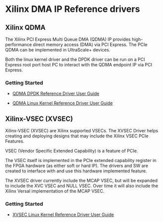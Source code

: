 # Xilinx DMA IP Reference drivers

## Xilinx QDMA

The Xilinx PCI Express Multi Queue DMA (QDMA) IP provides high-performance direct memory access (DMA) via PCI Express. The PCIe QDMA can be implemented in UltraScale+ devices.

Both the linux kernel driver and the DPDK driver can be run on a PCI Express root port host PC to interact with the QDMA endpoint IP via PCI Express.

### Getting Started

* [QDMA DPDK Reference Driver User Guide](http://htmlpreview.github.io/?https://github.com/Xilinx/dma_ip_drivers/blob/master/QDMA/DPDK/docs/git_doc/html/index.html)

* [QDMA Linux Kernel Reference Driver User Guide](http://htmlpreview.github.io/?https://github.com/Xilinx/dma_ip_drivers/blob/master/QDMA/linux-kernel/docs/git_doc/html/index.html)

## Xilinx-VSEC (XVSEC)

Xilinx-VSEC (XVSEC) are Xilinx supported VSECs. The XVSEC Driver helps creating and deploying designs that may include the Xilinx VSEC PCIe Features.

VSEC (Vendor Specific Extended Capability) is a feature of PCIe.

The VSEC itself is implemented in the PCIe extended capability register in the FPGA hardware (as either soft or hard IP). The drivers and SW are created to interface with and use this hardware implemented feature.

The XVSEC driver currently include the MCAP VSEC, but will be expanded to include the XVC VSEC and NULL VSEC. Over time it will also include the Xilinx Versal implementation of the MCAP VSEC.

### Getting Started

* [XVSEC Linux Kernel Reference Driver User Guide](XVSEC/linux-kernel/docs/ug04-2000-0142_xvsec.pdf)
